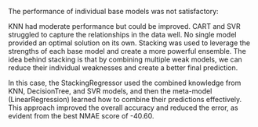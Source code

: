 The performance of individual base models was not satisfactory:

KNN had moderate performance but could be improved.
CART and SVR struggled to capture the relationships in the data well.
No single model provided an optimal solution on its own.
Stacking was used to leverage the strengths of each base model and create a more powerful ensemble. The idea behind stacking is that by combining multiple weak models, we can reduce their individual weaknesses and create a better final prediction.

In this case, the StackingRegressor used the combined knowledge from KNN, DecisionTree, and SVR models, and then the meta-model (LinearRegression) learned how to combine their predictions effectively. 
This approach improved the overall accuracy and reduced the error, as evident from the best NMAE score of -40.60.

